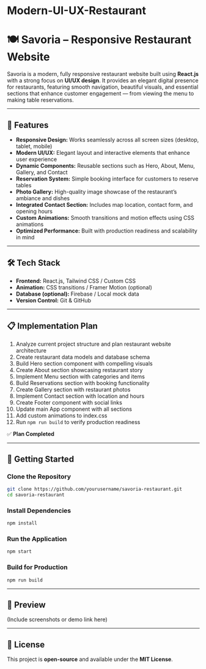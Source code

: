 Modern-UI-UX-Restaurant
=======
# 🍽️ Savoria – Responsive Restaurant Website

Savoria is a modern, fully responsive restaurant website built using **React.js** with a strong focus on **UI/UX design**. It provides an elegant digital presence for restaurants, featuring smooth navigation, beautiful visuals, and essential sections that enhance customer engagement — from viewing the menu to making table reservations.

---

## 🚀 Features

* **Responsive Design:** Works seamlessly across all screen sizes (desktop, tablet, mobile)
* **Modern UI/UX:** Elegant layout and interactive elements that enhance user experience
* **Dynamic Components:** Reusable sections such as Hero, About, Menu, Gallery, and Contact
* **Reservation System:** Simple booking interface for customers to reserve tables
* **Photo Gallery:** High-quality image showcase of the restaurant’s ambiance and dishes
* **Integrated Contact Section:** Includes map location, contact form, and opening hours
* **Custom Animations:** Smooth transitions and motion effects using CSS animations
* **Optimized Performance:** Built with production readiness and scalability in mind

---

## 🛠️ Tech Stack

* **Frontend:** React.js, Tailwind CSS / Custom CSS
* **Animation:** CSS transitions / Framer Motion (optional)
* **Database (optional):** Firebase / Local mock data
* **Version Control:** Git & GitHub

---

## 📋 Implementation Plan

1. Analyze current project structure and plan restaurant website architecture
2. Create restaurant data models and database schema
3. Build Hero section component with compelling visuals
4. Create About section showcasing restaurant story
5. Implement Menu section with categories and items
6. Build Reservations section with booking functionality
7. Create Gallery section with restaurant photos
8. Implement Contact section with location and hours
9. Create Footer component with social links
10. Update main App component with all sections
11. Add custom animations to index.css
12. Run `npm run build` to verify production readiness

✅ **Plan Completed**

---

## 🧭 Getting Started

### Clone the Repository

```bash
git clone https://github.com/yourusername/savoria-restaurant.git
cd savoria-restaurant
```

### Install Dependencies

```bash
npm install
```

### Run the Application

```bash
npm start
```

### Build for Production

```bash
npm run build
```

---

## 📸 Preview

(Include screenshots or demo link here)

---

## 📄 License

This project is **open-source** and available under the **MIT License**.

